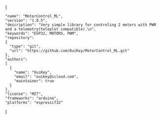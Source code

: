 {

    "name": "MotorControl_ML",
    "version": "1.0.5",
    "description": "Very simple library for controling 2 motors with PWM and a telemetry(teleplot compatible).\n",
    "keywords": "ESP32, MOTORS, PWM",
    "repository":
    {
      "type": "git",
      "url": "https://github.com/OuiKey/MotorControl_ML.git"
    },
    "authors":
    [
      {
        "name": "OuiKey",
        "email": "ouikey@icloud.com",
        "maintainer": true
      }
    ],
    "license": "MIT",
    "frameworks": "arduino",
    "platforms": "espressif32"
  }
